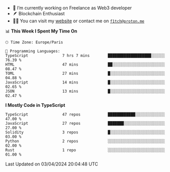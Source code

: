 - 🔭 I’m currently working on Freelance as Web3 developer
- 🪶 Blockchain Enthusiast
- 👨‍💻 You can visit my [website](https://f1tch.xyz) or contact me on [`f1tch@proton.me`](mailto:f1tch@proton.me)

<!--START_SECTION:waka-->
📊 **This Week I Spent My Time On** 

```text
🕑︎ Time Zone: Europe/Paris

💬 Programming Languages: 
TypeScript               7 hrs 7 mins        ███████████████████░░░░░░   76.39 % 
HTML                     47 mins             ██░░░░░░░░░░░░░░░░░░░░░░░   08.47 % 
TOML                     27 mins             █░░░░░░░░░░░░░░░░░░░░░░░░   04.88 % 
JavaScript               14 mins             █░░░░░░░░░░░░░░░░░░░░░░░░   02.65 % 
JSON                     13 mins             █░░░░░░░░░░░░░░░░░░░░░░░░   02.47 % 
```

**I Mostly Code in TypeScript** 

```text
TypeScript               47 repos            ████████████░░░░░░░░░░░░░   47.00 % 
JavaScript               27 repos            ███████░░░░░░░░░░░░░░░░░░   27.00 % 
Solidity                 3 repos             █░░░░░░░░░░░░░░░░░░░░░░░░   03.00 % 
Python                   2 repos             ░░░░░░░░░░░░░░░░░░░░░░░░░   02.00 % 
Rust                     1 repo              ░░░░░░░░░░░░░░░░░░░░░░░░░   01.00 % 
```




 Last Updated on 03/04/2024 20:04:48 UTC
<!--END_SECTION:waka-->
